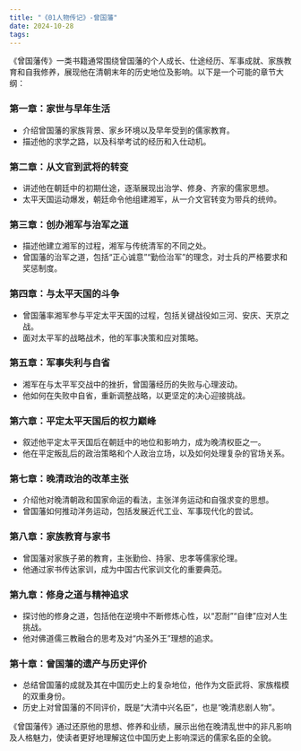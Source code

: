 ```yaml
---
title: "《01人物传记》-曾国藩"
date: 2024-10-28
tags: 
---
```

《曾国藩传》一类书籍通常围绕曾国藩的个人成长、仕途经历、军事成就、家族教育和自我修养，展现他在清朝末年的历史地位及影响。以下是一个可能的章节大纲：

### 第一章：家世与早年生活
- 介绍曾国藩的家族背景、家乡环境以及早年受到的儒家教育。
- 描述他的求学之路，以及科举考试的经历和入仕动机。

### 第二章：从文官到武将的转变
- 讲述他在朝廷中的初期仕途，逐渐展现出治学、修身、齐家的儒家思想。
- 太平天国运动爆发，朝廷命令他组建湘军，从一介文官转变为带兵的统帅。

### 第三章：创办湘军与治军之道
- 描述他建立湘军的过程，湘军与传统清军的不同之处。
- 曾国藩的治军之道，包括“正心诚意”“勤俭治军”的理念，对士兵的严格要求和奖惩制度。

### 第四章：与太平天国的斗争
- 曾国藩率湘军参与平定太平天国的过程，包括关键战役如三河、安庆、天京之战。
- 面对太平军的战略战术，他的军事决策和应对策略。

### 第五章：军事失利与自省
- 湘军在与太平军交战中的挫折，曾国藩经历的失败与心理波动。
- 他如何在失败中自省，重新调整战略，以更坚定的决心迎接挑战。

### 第六章：平定太平天国后的权力巅峰
- 叙述他平定太平天国后在朝廷中的地位和影响力，成为晚清权臣之一。
- 他在平定叛乱后的政治策略和个人政治立场，以及如何处理复杂的官场关系。

### 第七章：晚清政治的改革主张
- 介绍他对晚清朝政和国家命运的看法，主张洋务运动和自强求变的思想。
- 曾国藩如何推动洋务运动，包括发展近代工业、军事现代化的尝试。

### 第八章：家族教育与家书
- 曾国藩对家族子弟的教育，主张勤俭、持家、忠孝等儒家伦理。
- 他通过家书传达家训，成为中国古代家训文化的重要典范。

### 第九章：修身之道与精神追求
- 探讨他的修身之道，包括他在逆境中不断修炼心性，以“忍耐”“自律”应对人生挑战。
- 他对佛道儒三教融合的思考及对“内圣外王”理想的追求。

### 第十章：曾国藩的遗产与历史评价
- 总结曾国藩的成就及其在中国历史上的复杂地位，他作为文臣武将、家族楷模的双重身份。
- 历史上对曾国藩的不同评价，既是“大清中兴名臣”，也是“晚清悲剧人物”。

《曾国藩传》通过还原他的思想、修养和业绩，展示出他在晚清乱世中的非凡影响及人格魅力，使读者更好地理解这位中国历史上影响深远的儒家名臣的全貌。
